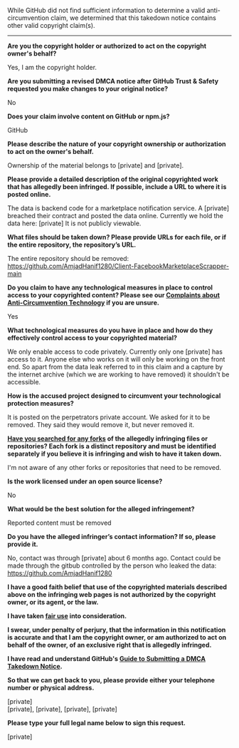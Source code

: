 While GitHub did not find sufficient information to determine a valid anti-circumvention claim, we determined that this takedown notice contains other valid copyright claim(s).

---

**Are you the copyright holder or authorized to act on the copyright owner's behalf?**

Yes, I am the copyright holder.

**Are you submitting a revised DMCA notice after GitHub Trust & Safety requested you make changes to your original notice?**

No

**Does your claim involve content on GitHub or npm.js?**

GitHub

**Please describe the nature of your copyright ownership or authorization to act on the owner's behalf.**

Ownership of the material belongs to [private] and [private].

**Please provide a detailed description of the original copyrighted work that has allegedly been infringed. If possible, include a URL to where it is posted online.**

The data is backend code for a marketplace notification service. A [private] breached their contract and posted the data online.
Currently we hold the data here: [private]
It is not publicly viewable.

**What files should be taken down? Please provide URLs for each file, or if the entire repository, the repository’s URL.**

The entire repository should be removed: https://github.com/AmjadHanif1280/Client-FacebookMarketplaceScrapper-main

**Do you claim to have any technological measures in place to control access to your copyrighted content? Please see our <a href="https://docs.github.com/articles/guide-to-submitting-a-dmca-takedown-notice#complaints-about-anti-circumvention-technology">Complaints about Anti-Circumvention Technology</a> if you are unsure.**

Yes

**What technological measures do you have in place and how do they effectively control access to your copyrighted material?**

We only enable access to code privately. Currently only one [private] has access to it. Anyone else who works on it will only be working on the front end. So apart from the data leak referred to in this claim and a capture by the internet archive (which we are working to have removed) it shouldn't be accessible.

**How is the accused project designed to circumvent your technological protection measures?**

It is posted on the perpetrators private account. We asked for it to be removed. They said they would remove it, but never removed it.

**<a href="https://docs.github.com/articles/dmca-takedown-policy#b-what-about-forks-or-whats-a-fork">Have you searched for any forks</a> of the allegedly infringing files or repositories? Each fork is a distinct repository and must be identified separately if you believe it is infringing and wish to have it taken down.**

I'm not aware of any other forks or repositories that need to be removed.

**Is the work licensed under an open source license?**

No

**What would be the best solution for the alleged infringement?**

Reported content must be removed

**Do you have the alleged infringer’s contact information? If so, please provide it.**

No, contact was through [private] about 6 months ago. Contact could be made through the gitbub controlled by the person who leaked the data: https://github.com/AmjadHanif1280

**I have a good faith belief that use of the copyrighted materials described above on the infringing web pages is not authorized by the copyright owner, or its agent, or the law.**

**I have taken <a href="https://www.lumendatabase.org/topics/22">fair use</a> into consideration.**

**I swear, under penalty of perjury, that the information in this notification is accurate and that I am the copyright owner, or am authorized to act on behalf of the owner, of an exclusive right that is allegedly infringed.**

**I have read and understand GitHub's <a href="https://docs.github.com/articles/guide-to-submitting-a-dmca-takedown-notice/">Guide to Submitting a DMCA Takedown Notice</a>.**

**So that we can get back to you, please provide either your telephone number or physical address.**

[private]  
[private], [private], [private], [private]

**Please type your full legal name below to sign this request.**

[private]

